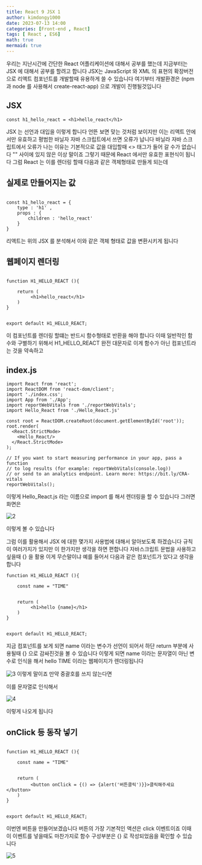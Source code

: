 ```yaml
---
title: React 9 JSX 1
author: kimdongy1000
date: 2023-07-13 14:00
categories: [Front-end , React]
tags: [ React , ES6]
math: true
mermaid: true
---
```


우리는 지난시간에 간단한 React 어플리케이션에 대해서 공부를 했는데 지금부터는 JSX 에 대해서 공부를 할려고 합니다 JSX는 JavaScript 와 XML 의 표현의 확장버전으로 
리액트 컴포넌트를 개발할때 유용하게 쓸 수 있습니다 여기부터 개발환경은 (npm 과 node 를 사용해서 create-react-app) 으로 개발이 진행될것입니다 

## JSX 
```
const h1_hello_react = <h1>hello_react</h1>

```
JSX 는 선언과 대입을 이렇게 합니다 언뜬 보면 맞는 것처럼 보이지만 이는 리액트 안에서만 유효하고 평범한 바닐자 자바 스크립트에서 쓰면 오류가 납니다 바닐라 자바 스크립트에서 오류가 나는 이유는 기본적으로 값을 대입할때 <> 태그가 들어 갈 수가 없습니다 "" 사이에 있지 않은 이상 말이죠 그렇기 때문에 React 에서만 유효한 표현식이 됩니다 그럼 React 는 이를 렌더링 할때 다음과 같은 객체형태로 만들게 되는데 

## 실제로 만들어지는 값
```

const h1_hello_react = {
    type : 'h1' ,
    props : {
        children : 'hello_react'
    }
}

```
리액트는 위의 JSX 를 분석해서 이와 같은 객체 형태로 값을 변환시키게 됩니다 

## 웹페이지 렌더링 

```

function H1_HELLO_REACT (){

    return (
         <h1>hello_react</h1>
    )
}


export default H1_HELLO_REACT;

```
이 컴포넌트를 렌더링 할떄는 반드시 함수형태로 반환을 해야 합니다 이때 일반적인 함수와 구별하기 위해서 H1_HELLO_REACT 완전 대문자로 이게 함수가 아닌 컴포넌트라는 것을 약속하고 

## index.js 

```
import React from 'react';
import ReactDOM from 'react-dom/client';
import './index.css';
import App from './App';
import reportWebVitals from './reportWebVitals';
import Hello_React from './Hello_React.js'

const root = ReactDOM.createRoot(document.getElementById('root'));
root.render(
  <React.StrictMode>
    <Hello_React/>
  </React.StrictMode>
);

// If you want to start measuring performance in your app, pass a function
// to log results (for example: reportWebVitals(console.log))
// or send to an analytics endpoint. Learn more: https://bit.ly/CRA-vitals
reportWebVitals();

```
이렇게 Hello_React.js 라는 이름으로 import 를 해서 렌더링을 할 수 있습니다 그러면 화면은 

![2](https://github.com/time-kimdongy1000/ImageStore/assets/58513678/e8057364-7ebf-45d9-b515-fa98b5e31362)

이렇게 볼 수 있습니다 

그럼 이를 활용해서 JSX 에 대한 몇가지 사용법에 대해서 알아보도록 하겠습니다 규칙이 여러가지가 있지만 이 한가지만 생각을 하면 편합니다 자바스크립트 문법을 사용하고 싶을때 {} 을 활용
이게 무슨말이냐 예를 들어서 다음과 같은 컴포넌트가 있다고 생각을 합니다

```
function H1_HELLO_REACT (){

    const name = "TIME"


    return (
         <h1>hello {name}</h1>
    )
}


export default H1_HELLO_REACT;

```
지금 컴포넌트를 보게 되면 name 이라는 변수가 선언이 되어서 하단 return 부분에 사용될때 {} 으로 감싸진것을 볼 수 있습니다 이렇게 되면 name 이라는 문자열이 아닌 변수로 인식을 해서 
hello TIME 이라는 웹페이지가 렌더링됩니다 

![3](https://github.com/time-kimdongy1000/ImageStore/assets/58513678/4780c72b-22f8-4e42-b1bb-56844fcc1681) 이렇게 말이죠 만약 중괄호를 쓰지 않는다면 

이를 문자열로 인식해서 

![4](https://github.com/time-kimdongy1000/ImageStore/assets/58513678/28aa2e1b-1fdd-49ee-b7f1-9cc014f16d30)

이렇게 나오게 됩니다 

## onClick 등 동작 넣기

```

function H1_HELLO_REACT (){

    const name = "TIME"


    return (
         <button onClick = {() => {alert('버튼클릭')}}>클릭해주세요</button>
    )
}


export default H1_HELLO_REACT;

```
이번엔 버튼을 만들어보겠습니다 버튼의 가장 기본적인 액션은 click 이벤트이죠 이때 이 이벤트를 넣을때도 마찬가지로 함수 구성부분은 {} 로 작성되었음을 확인할 수 있습니다 

![5](https://github.com/time-kimdongy1000/ImageStore/assets/58513678/765bf562-949d-4b35-9dd2-c022525f1bf6)

